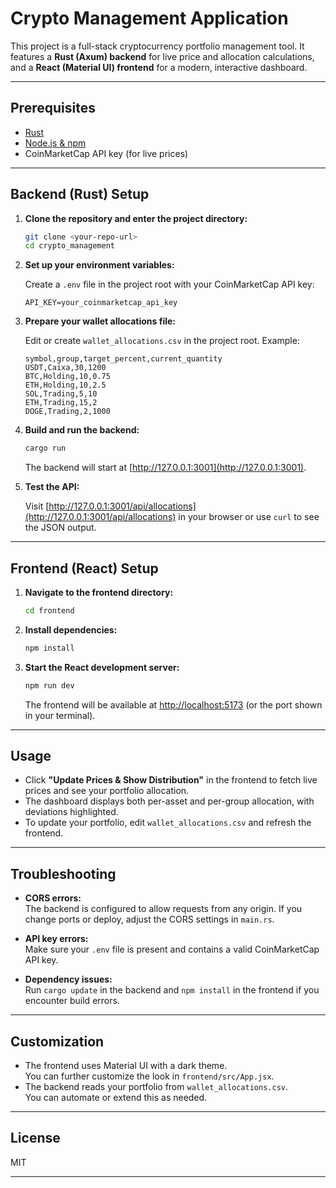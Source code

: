 # Crypto Management Application

This project is a full-stack cryptocurrency portfolio management tool.
It features a **Rust (Axum) backend** for live price and allocation calculations, and a **React (Material UI) frontend** for a modern, interactive dashboard.

---

## Prerequisites

- [Rust](https://www.rust-lang.org/tools/install)
- [Node.js & npm](https://nodejs.org/)
- CoinMarketCap API key (for live prices)

---

## Backend (Rust) Setup

1. **Clone the repository and enter the project directory:**

   ```sh
   git clone <your-repo-url>
   cd crypto_management
   ```

2. **Set up your environment variables:**

   Create a `.env` file in the project root with your CoinMarketCap API key:

   ```
   API_KEY=your_coinmarketcap_api_key
   ```

3. **Prepare your wallet allocations file:**

   Edit or create `wallet_allocations.csv` in the project root. Example:

   ```
   symbol,group,target_percent,current_quantity
   USDT,Caixa,30,1200
   BTC,Holding,10,0.75
   ETH,Holding,10,2.5
   SOL,Trading,5,10
   ETH,Trading,15,2
   DOGE,Trading,2,1000
   ```

4. **Build and run the backend:**

   ```sh
   cargo run
   ```

   The backend will start at [http://127.0.0.1:3001](http://127.0.0.1:3001).

5. **Test the API:**

   Visit [http://127.0.0.1:3001/api/allocations](http://127.0.0.1:3001/api/allocations) in your browser or use `curl` to see the JSON output.

---

## Frontend (React) Setup

1. **Navigate to the frontend directory:**

   ```sh
   cd frontend
   ```

2. **Install dependencies:**

   ```sh
   npm install
   ```

3. **Start the React development server:**

   ```sh
   npm run dev
   ```

   The frontend will be available at [http://localhost:5173](http://localhost:5173) (or the port shown in your terminal).

---

## Usage

- Click **"Update Prices & Show Distribution"** in the frontend to fetch live prices and see your portfolio allocation.
- The dashboard displays both per-asset and per-group allocation, with deviations highlighted.
- To update your portfolio, edit `wallet_allocations.csv` and refresh the frontend.

---

## Troubleshooting

- **CORS errors:**  
  The backend is configured to allow requests from any origin. If you change ports or deploy, adjust the CORS settings in `main.rs`.

- **API key errors:**  
  Make sure your `.env` file is present and contains a valid CoinMarketCap API key.

- **Dependency issues:**  
  Run `cargo update` in the backend and `npm install` in the frontend if you encounter build errors.

---

## Customization

- The frontend uses Material UI with a dark theme.  
  You can further customize the look in `frontend/src/App.jsx`.
- The backend reads your portfolio from `wallet_allocations.csv`.  
  You can automate or extend this as needed.

---

## License

MIT

---